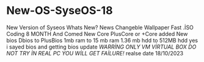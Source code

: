 # New-OS-SyseOS-18
New Version of Syseos Whats New? News Changeble Wallpaper Fast .İSO Coding 8 MONTH And Comed New Core PlusCore or +Core added New bios Dbios to PlusBios  1mb ram to 15 mb ram 1.36 mb hdd to 512MB hdd yes i sayed bios and getting bios update *WARRİNG ONLY VM VİRTUAL BOX DO NOT TRY İN REAL PC YOU WİLL GET FAİLURE!* realse date 18/10/2023 
